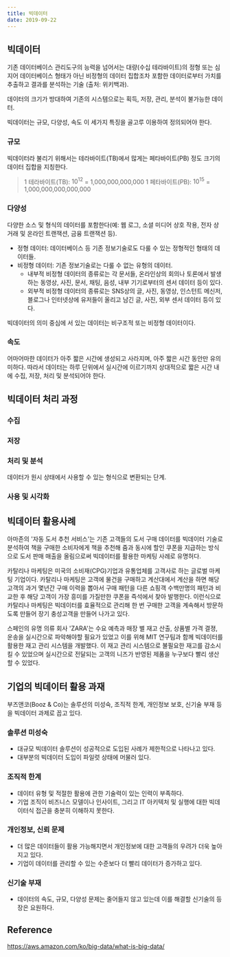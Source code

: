 ```yaml
---
title: 빅데이터
date: 2019-09-22
---
```


## 빅데이터 
기존 데이터베이스 관리도구의 능력을 넘어서는 대량(수십 테라바이트)의 정형 또는 심지어 데이터베이스 형태가 아닌 비정형의 데이터 집합조차 포함한 데이터로부터 가치를 추출하고 결과를 분석하는 기술 (출처: 위키백과).

데이터의 크기가 방대하여 기존의 시스템으로는 획득, 저장, 관리, 분석이 불가능한 데이터.

빅데이터는 규모, 다양성, 속도 이 세가지 특징을 골고루 이용하여 정의되어야 한다.

### 규모
빅데이터라 불리기 위해서는 테라바이트(TB)에서 많게는 페타바이트(PB) 정도 크기의 데이터 집합을 지칭한다.

> 1 테라바이트(TB): $10^{12}$ = 1,000,000,000,000
> 1 페타바이트(PB): $10^{15}$ = 1,000,000,000,000,000

### 다양성
다양한 소스 및 형식의 데이터를 포함한다(예: 웹 로그, 소셜 미디어 상호 작용, 전자 상거래 및 온라인 트랜잭션, 금융 트랜잭션 등).

- 정형 데이터: 데이터베이스 등 기존 정보기술로도 다룰 수 있는 정형적인 형태의 데이터들.
- 비정형 데이터: 기존 정보기술로는 다룰 수 없는 유형의 데이터. 
  - 내부적 비정형 데이터의 종류로는 각 문서들, 온라인상의 회의나 토론에서 발생하는 동영상, 사진, 문서, 채팅, 음성, 내부 기기로부터의 센서 데이터 등이 있다.
  - 외부적 비정형 데이터의 종류로는 SNS상의 글, 사진, 동영상, 인스턴트 메신저, 블로그나 인터넷상에 유저들이 올리고 남긴 글, 사진, 외부 센서 데이터 등이 있다.

빅데이터의 의미 중심에 서 있는 데이터는 비구조적 또는 비정형 데이터이다. 

### 속도
어마어마한 데이터가 아주 짧은 시간에 생성되고 사라지며, 아주 짧은 시간 동안만 유의미하다. 따라서 데이터는 하루 단위에서 실시간에 이르기까지 상대적으로 짧은 시간 내에 수집, 저장, 처리 및 분석되어야 한다.

## 빅데이터 처리 과정
### 수집

### 저장
### 처리 및 분석
데이터가 원시 상태에서 사용할 수 있는 형식으로 변환되는 단계. 
### 사용 및 시각화

## 빅데이터 활용사례
아마존의 '자동 도서 추천 서비스'는 기존 고객들의 도서 구매 데이터를 빅데이터 기술로 분석하여 책을 구매한 소비자에게 책을 추천해 줌과 동시에 할인 쿠폰을 지급하는 방식으로 도서 판매 매출을 올림으로써 빅데이터를 활용한 마케팅 사례로 유명허다.

카탈리나 마케팅은 미국의 소비재(CPG)기업과 유통업체를 고객사로 하는 글로벌 마케팅 기업이다. 카탈리나 마케팅은 고객에 물건을 구매하고 계산대에서 계산을 하면 해당 고객의 과거 몇년간 구매 이력을 뽑아서 구매 패턴을 다른 쇼핑객 수백만명의 패턴과 비교한 후 해당 고객이 가장 흥미를 가질만한 쿠폰을 즉석에서 찾아 발행한다. 이런식으로 카탈리나 마케팅은 빅데이터를 효율적으로 관리해 한 번 구매한 고객을 계속해서 방문하도록 만들어 장기 충성고객을 만들어 나가고 있다.

스페인의 유명 의류 회사 'ZARA'는 수요 예측과 매장 별 재고 산출, 상품별 가격 결졍, 운송을 실시간으로 파악해야할 필요가 있었고 이를 위해 MIT 연구팀과 함께 빅데이터를 활용한 재고 관리 시스템을 개발했다. 이 재고 관리 시스템으로 불필요한 재고를 감소시킬 수 있었으며 실시간으로 전달되는 고객의 니즈가 반영된 제품을 누구보다 빨리 생산할 수 있었다.

## 기업의 빅데이터 활용 과재
부즈앤코(Booz & Co)는 솔루션의 미성숙, 조직적 한계, 개인정보 보호, 신기술 부재 등을 빅데이터 과제로 꼽고 있다. 

### 솔루션 미성숙
- 대규모 빅데이터 솔루션이 성공적으로 도입된 사례가 제한적으로 나타나고 있다.
- 대부분의 빅데이터 도입이 파일럿 상태에 머물러 있다.

### 조직적 한계
- 데이터 유형 및 적절한 활용에 관한 기술력이 있는 인력이 부족하다.
- 기업 조직이 비즈니스 모델이나 인사이트, 그리고 IT 아키텍처 및 실행에 대한 빅데이터식 접근을 충분히 이해하지 못한다.

### 개인정보, 신뢰 문제 
- 더 많은 데이터들이 활용 가능해지면서 개인정보에 대한 고객들의 우려가 더욱 높아지고 있다.
- 기업이 데이터를 관리할 수 있는 수준보다 더 빨리 데이터가 증가하고 있다.

### 신기술 부재 
- 데이터의 속도, 규모, 다양성 문제는 줄어들지 않고 있는데 이를 해결할 신기술의 등장은 요원하다.

## Reference 
https://aws.amazon.com/ko/big-data/what-is-big-data/